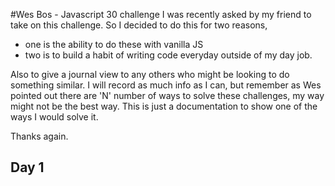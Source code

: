 #Wes Bos - Javascript 30 challenge
I was recently asked by my friend to take on this challenge. So I decided to do this for two reasons,

- one is the ability to do these with vanilla JS
- two is to build a habit of writing code everyday outside of my day job.

Also to give a journal view to any others who might be looking to do something similar. I will record as much info as I can, but remember as Wes pointed out there are 'N' number of ways to solve these challenges, my way might not be the best way. This is just a documentation to show one of the ways I would solve it.

Thanks again.

## Day 1

